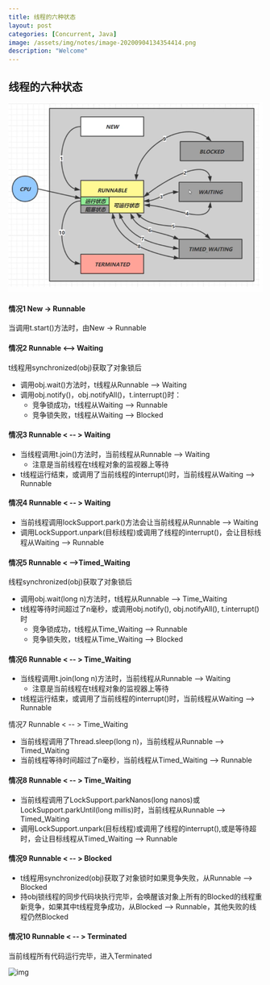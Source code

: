 ```yaml
---
title: 线程的六种状态
layout: post
categories: [Concurrent, Java]
image: /assets/img/notes/image-20200904134354414.png
description: "Welcome"
---
```


## 线程的六种状态

![image-20200904134354414](/assets/img/notes/image-20200904134354414.png)

#### 情况1 New -> Runnable

当调用t.start()方法时，由New -> Runnable

#### 情况2 Runnable <--> Waiting

t线程用synchronized(obj)获取了对象锁后

- 调用obj.wait()方法时，t线程从Runnable --> Waiting 
- 调用obj.notify()，obj.notifyAll()，t.interrupt()时：
  - 竞争锁成功，t线程从Waiting --> Runnable
  - 竞争锁失败，t线程从Waiting --> Blocked

#### 情况3 Runnable < -- > Waiting

- 当线程调用t.join()方法时，当前线程从Runnable --> Waiting
  - 注意是当前线程在t线程对象的监视器上等待
- t线程运行结束，或调用了当前线程的interrupt()时，当前线程从Waiting --> Runnable

#### 情况4 Runnable < -- > Waiting

- 当前线程调用lockSupport.park()方法会让当前线程从Runnable --> Waiting
- 调用LockSupport.unpark(目标线程)或调用了线程的interrupt()，会让目标线程从Waiting --> Runnable

#### 情况5 Runnable < -->Timed_Waiting

线程synchronized(obj)获取了对象锁后

- 调用obj.wait(long n)方法时，t线程从Runnable --> Time_Waiting
- t线程等待时间超过了n毫秒，或调用obj.notify(), obj.notifyAll(), t.interrupt()时
  - 竞争锁成功，t线程从Time_Waiting --> Runnable
  - 竞争锁失败，t线程从Time_Waiting --> Blocked

#### 情况6 Runnable < -- > Time_Waiting

- 当线程调用t.join(long n)方法时，当前线程从Runnable --> Waiting
  - 注意是当前线程在t线程对象的监视器上等待
- t线程运行结束，或调用了当前线程的interrupt()时，当前线程从Waiting --> Runnable

情况7 Runnable < -- > Time_Waiting 

- 当前线程调用了Thread.sleep(long n)，当前线程从Runnable --> Timed_Waiting
- 当前线程等待时间超过了n毫秒，当前线程从Timed_Waiting --> Runnable

#### 情况8 Runnable < -- > Time_Waiting

- 当前线程调用了LockSupport.parkNanos(long nanos)或LockSupport.parkUntil(long millis)时，当前线程从Runnable --> Timed_Waiting
- 调用LockSupport.unpark(目标线程)或调用了线程的interrupt(),或是等待超时，会让目标线程从Timed_Waiting --> Runnable

#### 情况9 Runnable < -- > Blocked

- t线程用synchronized(obj)获取了对象锁时如果竞争失败，从Runnable --> Blocked
- 持obj锁线程的同步代码块执行完毕，会唤醒该对象上所有的Blocked的线程重新竞争，如果其中t线程竞争成功，从Blocked --> Runnable，其他失败的线程仍然Blocked

#### 情况10 Runnable < -- > Terminated

当前线程所有代码运行完毕，进入Terminated



![img](https://pic3.zhimg.com/80/v2-287f87ad5328f2aa5cd7fbd48dadcd8f_720w.jpg?source=1940ef5c)















